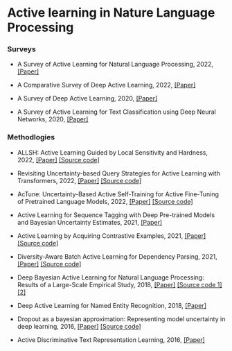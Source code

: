 # Active learning in Nature Language Processing

### Surveys

- A Survey of Active Learning for Natural Language Processing, 2022, [[Paper]](https://arxiv.org/abs/2210.10109)

- A Comparative Survey of Deep Active Learning, 2022, [[Paper]](https://arxiv.org/pdf/2203.13450.pdf)

- A Survey of Deep Active Learning, 2020, [[Paper]](https://arxiv.org/abs/2009.00236)

- A Survey of Active Learning for Text Classification using Deep Neural Networks, 2020, [[Paper]](https://arxiv.org/abs/2008.07267)


### Methodlogies

- ALLSH: Active Learning Guided by Local Sensitivity and Hardness, 2022, [[Paper]](https://aclanthology.org/2022.findings-naacl.99/) [[Source code]](https://github.com/szhang42/allsh)

- Revisiting Uncertainty-based Query Strategies for Active Learning with Transformers, 2022, [[Paper]](https://arxiv.org/pdf/2107.05687.pdf) [[Source code]](https://github.com/webis-de/acl22-revisiting-uncertainty-based-query-strategies-for-active-learning-with-transformers)

- AcTune: Uncertainty-Based Active Self-Training for Active Fine-Tuning of Pretrained Language Models, 2022, [[Paper]](https://aclanthology.org/2022.naacl-main.102/) [[Source code]](https://github.com/yueyu1030/actune)

- Active Learning for Sequence Tagging with Deep Pre-trained Models and Bayesian Uncertainty Estimates, 2021, [[Paper]](https://aclanthology.org/2021.eacl-main.145/)

- Active Learning by Acquiring Contrastive Examples, 2021, [[Paper]](https://aclanthology.org/2021.emnlp-main.51.pdf) [[Source code]](https://github.com/mourga/contrastive-active-learning)

- Diversity-Aware Batch Active Learning for Dependency Parsing, 2021, [[Paper]](https://arxiv.org/pdf/2104.13936.pdf) [[Source code]](https://github.com/tzshi/dpp-al-parsing-naacl21)

- Deep Bayesian Active Learning for Natural Language Processing:
Results of a Large-Scale Empirical Study, 2018, [[Paper]](https://aclanthology.org/D18-1318.pdf) [[Source code 1]](https://github.com/asiddhant/Active-NLP) [[2]](https://github.com/AngusMonroe/Active-NER)

- Deep Active Learning for Named Entity Recognition, 2018, [[Paper]](https://aclanthology.org/W17-2630.pdf)

- Dropout as a bayesian approximation: Representing model uncertainty in deep learning, 2016, [[Paper]](https://arxiv.org/abs/1506.02142) [[Source code]](https://github.com/yaringal/DropoutUncertaintyExps)

- Active Discriminative Text Representation Learning, 2016, [[Paper]](https://arxiv.org/pdf/1606.04212.pdf)

